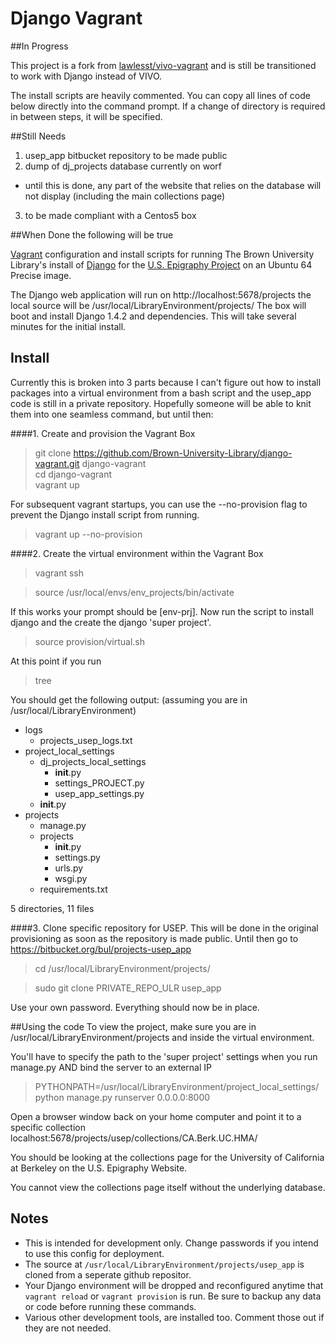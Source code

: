 # Django Vagrant 

##In Progress

This project is a fork from [lawlesst/vivo-vagrant](https://github.com/lawlesst/vivo-vagrant) and is still be transitioned to work with Django instead of VIVO.

The install scripts are heavily commented.  You can copy all lines of code below directly into the command prompt.  If a change of directory is required in between steps, it will be specified.

##Still Needs
1. usep_app bitbucket repository to be made public
2. dump of dj_projects database currently on worf
  - until this is done, any part of the website that relies on the database will not display (including the main collections page)
3. to be made compliant with a Centos5 box

##When Done the following will be true

[Vagrant](http://www.vagrantup.com/) configuration and install scripts for running The Brown University Library's install of [Django](http://djangoproject.org) for the [U.S. Epigraphy Project](http://library.brown.edu/projects/usep/collections/) on an Ubuntu 64 Precise image.

The Django web application will run on http://localhost:5678/projects the local source will be /usr/local/LibraryEnvironment/projects/
The box will boot and install Django 1.4.2 and dependencies.  This will take several minutes for the initial install.

## Install

Currently this is broken into 3 parts because I can't figure out how to install packages into a virtual environment from a bash script and the usep_app code is still in a private repository.  Hopefully someone will be able to knit them into one seamless command, but until then:

####1. Create and provision the Vagrant Box
> git clone https://github.com/Brown-University-Library/django-vagrant.git django-vagrant  
> cd django-vagrant  
> vagrant up

For subsequent vagrant startups, you can use the --no-provision flag to prevent the Django install script from running.  

> vagrant up --no-provision

####2. Create the virtual environment within the Vagrant Box

> vagrant ssh

> source /usr/local/envs/env_projects/bin/activate

If this works your prompt should be [env-prj].  Now run the script to install django and the create the django 'super project'.
> source provision/virtual.sh

At this point if you run
> tree

 You should get the following output:
(assuming you are in /usr/local/LibraryEnvironment)

- logs
   - projects_usep_logs.txt
- project_local_settings
   - dj_projects_local_settings
      - __init__.py
      - settings_PROJECT.py
      - usep_app_settings.py
   - __init__.py
- projects
    - manage.py
    - projects
       - __init__.py
       - settings.py
       - urls.py
       - wsgi.py
    - requirements.txt

5 directories, 11 files

####3. Clone specific repository for USEP.
This will be done in the original provisioning as soon as the repository is made public.  Until then go to https://bitbucket.org/bul/projects-usep_app

> cd /usr/local/LibraryEnvironment/projects/ 

> sudo git clone PRIVATE_REPO_ULR usep_app

Use your own password.
Everything should now be in place.  

##Using the code
To view the project, make sure you are in /usr/local/LibraryEnvironment/projects and inside the virtual environment.

You'll have to specify the path to the 'super project' settings when you run manage.py AND bind the server to an external IP
> PYTHONPATH=/usr/local/LibraryEnvironment/project_local_settings/ python manage.py runserver 0.0.0.0:8000

Open a browser window back on your home computer and point it to a specific collection localhost:5678/projects/usep/collections/CA.Berk.UC.HMA/

You should be looking at the collections page for the University of California at Berkeley on the U.S. Epigraphy Website.

You cannot view the collections page itself without the underlying database.


## Notes
 * This is intended for development only.  Change passwords if you intend to use this config for deployment.
 * The source at `/usr/local/LibraryEnvironment/projects/usep_app` is cloned from a seperate github repositor.
 * Your Django environment will be dropped and reconfigured anytime that `vagrant reload` or `vagrant provision` is run.
 Be sure to backup any data or code before running these commands.
 * Various other development tools, are installed too.  Comment those out if they are not needed.


